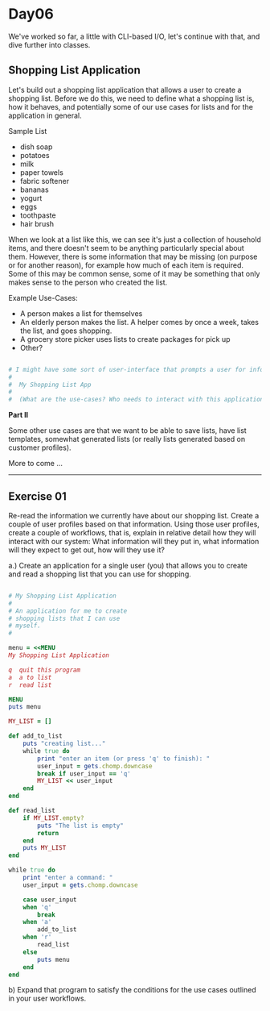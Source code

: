 # Day06 

We've worked so far, a little with CLI-based I/O, let's continue with that, and dive further into classes.

## Shopping List Application

Let's build out a shopping list application that allows a user to create a shopping list. Before we do this, we need to define what a shopping list is, how it behaves, and potentially some of our use cases for lists and for the application in general.  
  
Sample List

  * dish soap
  * potatoes
  * milk
  * paper towels
  * fabric softener
  * bananas
  * yogurt
  * eggs
  * toothpaste
  * hair brush

When we look at a list like this, we can see it's just a collection of household items, and there doesn't seem to be anything particularly special about them. However, there is some information that may be missing (on purpose or for another reason), for example how much of each item is required. Some of this may be common sense, some of it may be something that only makes sense to the person who created the list.

Example Use-Cases:

  * A person makes a list for themselves
  * An elderly person makes the list. A helper comes by once a week, takes the list, and goes shopping.
  * A grocery store picker uses lists to create packages for pick up
  * Other?


```ruby

# I might have some sort of user-interface that prompts a user for information:
#
#  My Shopping List App
#
#  (What are the use-cases? Who needs to interact with this application? What do they need to do?)

```


**Part II**

Some other use cases are that we want to be able to save lists, have list templates, somewhat generated lists (or really lists generated based on customer profiles).


More to come ...

---


## Exercise 01

Re-read the information we currently have about our shopping list. Create a couple of user profiles based on that information. Using those user profiles, create a couple of workflows, that is, explain in relative detail how they will interact with our system: What information will they put in, what information will they expect to get out, how will they use it?

a.) Create an application for a single user (you) that allows you to create and read a shopping list that you can use for shopping.


```ruby

# My Shopping List Application
#
# An application for me to create 
# shopping lists that I can use
# myself.
#

menu = <<MENU
My Shopping List Application

q  quit this program
a  a to list
r  read list

MENU
puts menu

MY_LIST = []

def add_to_list
    puts "creating list..."
    while true do
        print "enter an item (or press 'q' to finish): "
        user_input = gets.chomp.downcase
        break if user_input == 'q'
        MY_LIST << user_input
    end
end

def read_list
    if MY_LIST.empty?
        puts "The list is empty"
        return
    end
    puts MY_LIST
end

while true do
    print "enter a command: "
    user_input = gets.chomp.downcase

    case user_input
    when 'q'
        break
    when 'a'
        add_to_list
    when 'r'
        read_list
    else
        puts menu
    end
end

```

b) Expand that program to satisfy the conditions for the use cases outlined in your user workflows.